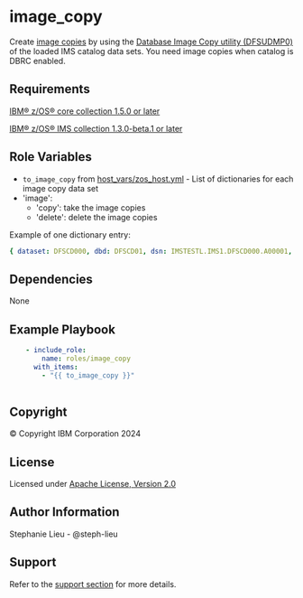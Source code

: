 image_copy
=========

Create [image copies](https://www.ibm.com/docs/en/ims/15.3.0?topic=copies-image-ims-image-copy-utilities) by using the [Database Image Copy utility (DFSUDMP0)](https://www.ibm.com/docs/en/ims/15.3.0?topic=utilities-database-image-copy-utility-dfsudmp0) of the loaded IMS catalog data sets. You need image copies when catalog is DBRC enabled.

Requirements
------------

[IBM&reg; z/OS&reg; core collection 1.5.0 or later](https://galaxy.ansible.com/ibm/ibm_zos_core)

[IBM&reg; z/OS&reg; IMS collection 1.3.0-beta.1 or later](https://galaxy.ansible.com/ibm/ibm_zos_ims)

Role Variables
--------------

- `to_image_copy` from [host_vars/zos_host.yml](host_vars/zvm.yml) - List of dictionaries for each image copy data set
- 'image': 
    - 'copy': take the image copies
    - 'delete': delete the image copies

Example of one dictionary entry:   
  ```yaml
  { dataset: DFSCD000, dbd: DFSCD01, dsn: IMSTESTL.IMS1.DFSCD000.A00001, ddn: DFSCD01A, icdsn: IMSTESTL.DFSCD01.DFSCD01A.IC.CD01A }
  ```

Dependencies
------------

None

Example Playbook
----------------
```yaml
    - include_role:
        name: roles/image_copy
      with_items: 
        - "{{ to_image_copy }}" 
      
```
Copyright
---------

© Copyright IBM Corporation 2024

License
-------

Licensed under [Apache License, Version 2.0](https://opensource.org/licenses/Apache-2.0)

Author Information
------------------

Stephanie Lieu - @steph-lieu

Support
-------

Refer to the [support section](https://github.com/IBM/z_ansible_collections_samples/blob/master/README.md#support) for more details.
